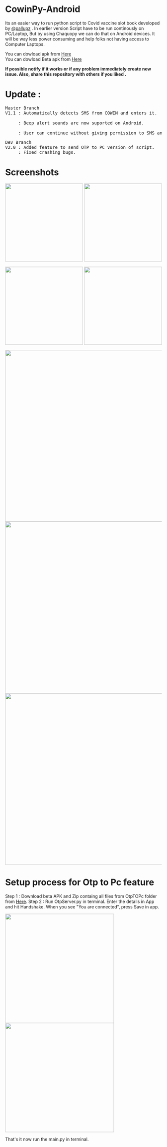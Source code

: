 # CowinPy-Android

Its an easier way to run python script to Covid vaccine slot book developed by [@pallupz](https://github.com/pallupz/covid-vaccine-booking) . In earlier version Script have to be run continously on PC/Laptop, But by using Chaquopy we can do that on Android devices. It will be way less power consuming and help folks not having access to Computer Laptops.

You can dowload apk from [Here](https://github.com/Vishvajeet590/CowinPy-Andy/blob/master/APK/CowinPy.apk)<br />
You can dowload Beta apk from [Here](https://github.com/Vishvajeet590/CowinPy-Andy/blob/master/APK/CowinPy%20Test.apk)<br />



**If possible notify if it works or if any problem immediately create new issue. Also, share this repository with others if you liked .**



# Update : 

<pre>
Master Branch
V1.1 : Automatically detects SMS from COWIN and enters it.<br />
     : Beep alert sounds are now suported on Android.<br />
     : User can continue without giving permission to SMS and type OTP manually.
</pre>

<pre>
Dev Branch
V2.0 : Added feature to send OTP to PC version of script.
     : Fixed crashing bugs.
</pre>

# Screenshots

<img src="https://user-images.githubusercontent.com/42716731/121064853-b69b4780-c7e5-11eb-9bb7-1317c406bbbe.png" width="250">         <img src="https://user-images.githubusercontent.com/42716731/121064869-bbf89200-c7e5-11eb-8e70-736d350ca904.png" width="250">         

<img src="https://user-images.githubusercontent.com/42716731/121639208-d367a180-caa9-11eb-8879-9defade8afda.png" width="250">         <img src="https://user-images.githubusercontent.com/42716731/121639083-a6b38a00-caa9-11eb-9461-9b7761361003.png" width="250">








<img src="https://user-images.githubusercontent.com/42716731/120796719-c8b48600-c558-11eb-89d1-d325ae77bfec.png" width="550">   



<img src="https://user-images.githubusercontent.com/42716731/120796625-a6bb0380-c558-11eb-9faa-e7d084eb01cc.png" width="550">   



<img src="https://user-images.githubusercontent.com/42716731/120796764-d702a200-c558-11eb-8045-1a40ed26c965.png" width="550">   





# Setup process for Otp to Pc feature

Step 1 : Download beta APK and Zip containg all files from OtpTOPc folder from [Here](https://github.com/Vishvajeet590/CowinPy-Andy/blob/master/Otp2Pc/Otp2Pc.rar).
Step 2 : Run OtpServer.py in terminal. Enter the details in App and hit Handshake. When you see "You are connected", press Save in app.

<img src="https://user-images.githubusercontent.com/42716731/121645334-b3d47700-cab1-11eb-91c8-045e832d6648.png" width="350">

<img src="https://user-images.githubusercontent.com/42716731/121645389-c5b61a00-cab1-11eb-872e-57c04c11f329.png" width="350">




That's it now run the main.py in terminal.


